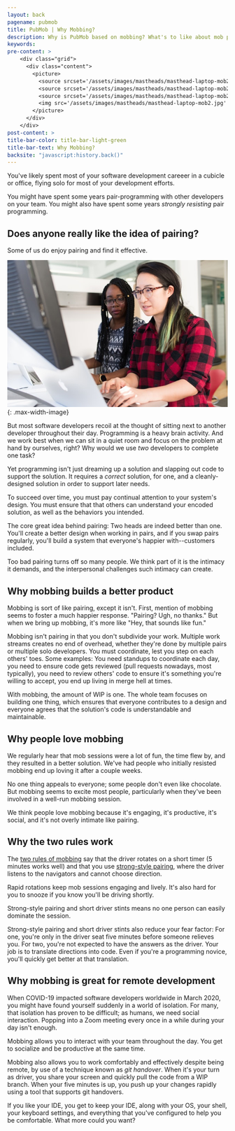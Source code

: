 ```yaml
---
layout: back
pagename: pubmob
title: PubMob | Why Mobbing?
description: Why is PubMob based on mobbing? What's to like about mob programming?
keywords:
pre-content: >
    <div class="grid">
      <div class="content">
        <picture>
          <source srcset='/assets/images/mastheads/masthead-laptop-mob2.jpg' media='(max-width: 1080px)'>
          <source srcset='/assets/images/mastheads/masthead-laptop-mob2.jpg' media='(min-width: 960px)'>
          <source srcset='/assets/images/mastheads/masthead-laptop-mob2.jpg' media='(min-width: 830px'>
          <img src='/assets/images/mastheads/masthead-laptop-mob2.jpg' alt='About PubMob'>
        </picture>
      </div>
    </div>
post-content: >
title-bar-color: title-bar-light-green
title-bar-text: Why Mobbing?
backsite: "javascript:history.back()"
---
```

You've likely spent most of your software development careeer in a cubicle or office, flying solo for most of your development efforts.

You might have spent some years pair-programming with other developers on your team. You might also have spent some years *strongly resisting* pair programming.

## Does anyone really like the idea of pairing?

Some of us do enjoy pairing and find it effective.

![pairing](/assets/images/mobbing/pairing.jpg)
{: .max-width-image}

But most software developers recoil at the thought of sitting next to another developer throughout their day. Programming is a heavy brain activity. And we work best when we can sit in a quiet room and focus on the problem at hand by ourselves, right? Why would we use *two* developers to complete one task?

Yet programming isn't just dreaming up a solution and slapping out code to support the solution. It requires a *correct* solution, for one, and a cleanly-designed solution in order to support later needs.

To succeed over time, you must pay continual attention to your system's design. You must ensure that that others can understand your encoded solution, as well as the behaviors you intended.

The core great idea behind pairing: Two heads are indeed better than one. You'll create a better design when working in pairs, and if you swap pairs regularly, you'll build a system that everyone's happier with--customers included.

Too bad pairing turns off so many people. We think part of it is the intimacy it demands, and the interpersonal challenges such intimacy can create.

## Why mobbing builds a better product

Mobbing is sort of like pairing, except it isn't. First, mention of mobbing seems to foster a much happier response. "Pairing? Ugh, no thanks." But when we bring up mobbing, it's more like "Hey, that sounds like fun."

Mobbing isn't pairing in that you don't subdivide your work. Multiple work streams creates no end of overhead, whether they're done by multiple pairs or multiple solo developers. You must coordinate, lest you step on each others' toes. Some examples: You need standups to coordinate each day, you need to ensure code gets reviewed (pull requests nowadays, most typically), you need to review others' code to ensure it's something you're willing to accept, you end up living in merge hell at times.

With mobbing, the amount of WIP is one. The whole team focuses on building one thing, which ensures that everyone contributes to a design and everyone agrees that the solution's code is understandable and maintainable.

## Why people love mobbing

We regularly hear that mob sessions were a lot of fun, the time flew by, and they resulted in a better solution. We've had people who initially resisted mobbing end up loving it after a couple weeks.

No one thing appeals to everyone; some people don't even like chocolate. But mobbing seems to excite most people, particularly when they've been involved in a well-run mobbing session.

We think people love mobbing because it's engaging, it's productive, it's social, and it's not overly intimate like pairing.

## Why the two rules work

The [two rules of mobbing](https://www.ranorex.com/blog/two-rules-mobbing-success/) say that the driver rotates on a short timer (5 minutes works well) and that you use [strong-style pairing](https://llewellynfalco.blogspot.com/2014/06/llewellyns-strong-style-pairing.html), where the driver listens to the navigators and cannot choose direction.

Rapid rotations keep mob sessions engaging and lively. It's also hard for you to snooze if you know you'll be driving shortly.

Strong-style pairing and short driver stints means no one person can easily dominate the session.

Strong-style pairing and short driver stints also reduce your fear factor: For one, you're only in the driver seat five minutes before someone relieves you. For two, you're not expected to have the answers as the driver. Your job is to translate directions into code. Even if you're a programming novice, you'll quickly get better at that translation.

## Why mobbing is great for remote development

When COVID-19 impacted software developers worldwide in March 2020, you might have found yourself suddenly in a world of isolation. For many, that isolation has proven to be difficult; as humans, we need social interaction. Popping into a Zoom meeting every once in a while during your day isn't enough.

Mobbing allows you to interact with your team throughout the day. You get to socialize and be productive at the same time.

Mobbing also allows you to work comfortably and effectively despite being remote, by use of a technique known as *git handover*. When it's your turn as driver, you share your screen and quickly pull the code from a WIP branch. When your five minutes is up, you push up your changes rapidly using a tool that supports git handovers.

If you like your IDE, you get to keep your IDE, along with your OS, your shell, your keyboard settings, and everything that you've configured to help you be comfortable. What more could you want?

